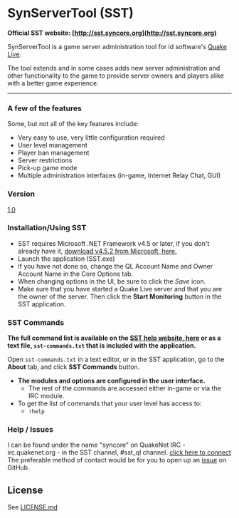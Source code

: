 # SynServerTool (SST)

**Official SST website: [http://sst.syncore.org](http://sst.syncore.org)**

SynServerTool is a game server administration tool for id software's
[Quake Live].

The tool extends and in some cases adds new server administration and other
functionality to the game to provide server owners and players alike with a
better game experience.

----------


### A few of the features
Some, but not all of the key features include:

  - Very easy to use, very little configuration required
  - User level management
  - Player ban management
  - Server restrictions
  - Pick-up game mode
  - Multiple administration interfaces (in-game, Internet Relay Chat, GUI)

### Version
[1.0](http://sst.syncore.org/download/)

### Installation/Using SST

- SST requires Microsoft .NET Framework v4.5 or later, if you don't already
have it, [download v4.5.2 from Microsoft, here.](http://www.microsoft.com/en-us/download/details.aspx?id=42642)
- Launch the application (SST.exe)
- If you have not done so, change the QL Account Name and Owner Account Name in
 the Core Options tab.
- When changing options in the UI, be sure to click the *Save* icon.
- Make sure that you have started a Quake Live server and that you are the owner
of the server. Then click the **Start Monitoring** button in the SST application.

### SST Commands
**The full command list is available on the [SST help website, here](http://sst.syncore.org/help)
or as a text file, `sst-commands.txt` that is included with the application.**

Open `sst-commands.txt` in a text editor, or in the SST application, go to the
**About** tab, and click **SST Commands** button.

 - **The modules and options are configured in the user interface.**
 	- The rest of the commands are accessed either in-game or via the IRC module.
 - To get the list of commands that your user level has access to:
	 - `!help`


### Help / Issues

I can be found under the name "syncore" on QuakeNet IRC - irc.quakenet.org - in
the SST channel, #sst_ql channel. [click here to connect](http://irc.lc/quakenet/sst_ql)
The preferable method of contact would be for you to open up an [issue] on
GitHub.


License
----
See [LICENSE.md]

[LICENSE.md]:https://github.com/syncore/SST/blob/master/LICENSE.md
[issue]:https://github.com/syncore/SST/issues
[Quake Live]:http://www.quakelive.com